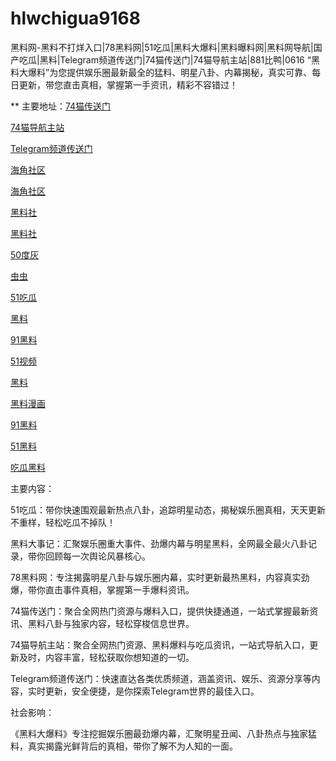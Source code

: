 # hlwchigua9168

黑料网-黑料不打烊入口|78黑料网|51吃瓜|黑料大爆料|黑料曝料网|黑料网导航|国产吃瓜|黑料|Telegram频道传送门|74猫传送门|74猫导航主站|881比鸭|0616
“黑料大爆料”为您提供娱乐圈最新最全的猛料、明星八卦、内幕揭秘，真实可靠、每日更新，带您直击真相，掌握第一手资讯，精彩不容错过！

** 主要地址：<a href="https://74mao.com/">74猫传送门</a>

<a href="https://74mao.com/">74猫导航主站</a>

<a href="https://74mao.com/">Telegram频道传送门</a>

<a href="https://hj-258.pages.dev/">海角社区</a>

<a href="https://hj-251.pages.dev/">海角社区</a>

<a href="https://pi36-2.pages.dev/">黑料社</a>

<a href="https://pi30-02.pages.dev/">黑料社</a>

<a href="https://pi1-01.pages.dev/">50度灰</a>

<a href="https://ji88-1.pages.dev/">虫虫</a>

<a href="https://ji333.pages.dev/">51吃瓜</a>

<a href="https://ji99.pages.dev/">黑料</a>

<a href="https://li06-1.pages.dev/">91黑料</a>

<a href="https://li001.pages.dev/">51视频</a>

<a href="https://li77.pages.dev/">黑料</a>

<a href="https://she01-1.pages.dev/">黑料漫画</a>

<a href="https://heiliaowang45.pages.dev/">91黑料</a>

<a href="https://she15-1.pages.dev/">51黑料</a>

<a href="https://meirichi.pages.dev/">吃瓜黑料</a>

主要内容：

51吃瓜：带你快速围观最新热点八卦，追踪明星动态，揭秘娱乐圈真相，天天更新不重样，轻松吃瓜不掉队！

黑料大事记：汇聚娱乐圈重大事件、劲爆内幕与明星黑料，全网最全最火八卦记录，带你回顾每一次舆论风暴核心。

78黑料网：专注揭露明星八卦与娱乐圈内幕，实时更新最热黑料，内容真实劲爆，带你直击事件真相，掌握第一手爆料资讯。

74猫传送门：聚合全网热门资源与爆料入口，提供快捷通道，一站式掌握最新资讯、黑料八卦与独家内容，轻松穿梭信息世界。

74猫导航主站：聚合全网热门资源、黑料爆料与吃瓜资讯，一站式导航入口，更新及时，内容丰富，轻松获取你想知道的一切。

Telegram频道传送门：快速直达各类优质频道，涵盖资讯、娱乐、资源分享等内容，实时更新，安全便捷，是你探索Telegram世界的最佳入口。

社会影响：

《黑料大爆料》专注挖掘娱乐圈最劲爆内幕，汇聚明星丑闻、八卦热点与独家猛料，真实揭露光鲜背后的真相，带你了解不为人知的一面。

